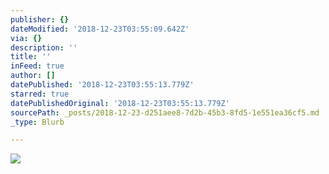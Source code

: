 ```yaml
---
publisher: {}
dateModified: '2018-12-23T03:55:09.642Z'
via: {}
description: ''
title: ''
inFeed: true
author: []
datePublished: '2018-12-23T03:55:13.779Z'
starred: true
datePublishedOriginal: '2018-12-23T03:55:13.779Z'
sourcePath: _posts/2018-12-23-d251aee8-7d2b-45b3-8fd5-1e551ea36cf5.md
_type: Blurb

---
```

![](https://the-grid-user-content.s3-us-west-2.amazonaws.com/15b5aac1-35f5-48a4-b62e-6510dae34f2f.jpg)